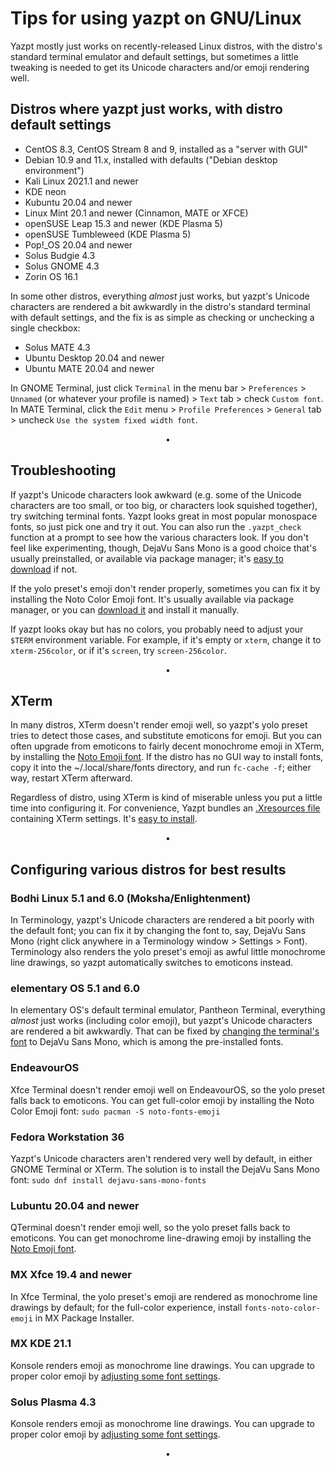 # Tips for using yazpt on GNU/Linux

Yazpt mostly just works on recently-released Linux distros, with the distro's standard terminal emulator and default settings,
but sometimes a little tweaking is needed to get its Unicode characters and/or emoji rendering well.


## Distros where yazpt just works, with distro default settings

* CentOS 8.3, CentOS Stream 8 and 9, installed as a "server with GUI"
* Debian 10.9 and 11.x, installed with defaults ("Debian desktop environment")
* Kali Linux 2021.1 and newer
* KDE neon
* Kubuntu 20.04 and newer
* Linux Mint 20.1 and newer (Cinnamon, MATE or XFCE)
* openSUSE Leap 15.3 and newer (KDE Plasma 5)
* openSUSE Tumbleweed (KDE Plasma 5)
* Pop!_OS 20.04 and newer
* Solus Budgie 4.3
* Solus GNOME 4.3
* Zorin OS 16.1

In some other distros, everything _almost_ just works, but yazpt's Unicode characters are rendered a bit awkwardly in the distro's standard terminal with default settings, and the fix is as simple as checking or unchecking a single checkbox:

* Solus MATE 4.3
* Ubuntu Desktop 20.04 and newer
* Ubuntu MATE 20.04 and newer

In GNOME Terminal, just click `Terminal` in the menu bar > `Preferences` > `Unnamed` (or whatever your profile is named) > `Text` tab > check `Custom font`. In MATE Terminal, click the `Edit` menu > `Profile Preferences` > `General` tab > uncheck `Use the system fixed width font`.
<p align="center">•</p>


## Troubleshooting

If yazpt's Unicode characters look awkward (e.g. some of the Unicode characters are too small, or too big, or characters look squished together), try switching terminal fonts. Yazpt looks great in most popular monospace fonts, so just pick one and try it out. You can also run the `.yazpt_check` function at a prompt to see how the various characters look. If you don't feel like experimenting, though, DejaVu Sans Mono is a good choice that's usually preinstalled, or available via package manager; it's [easy to download](https://dejavu-fonts.github.io/Download.html) if not.

If the yolo preset's emoji don't render properly, sometimes you can fix it by installing the Noto Color Emoji font. It's usually available via package manager, or you can [download it](https://github.com/googlefonts/noto-emoji/blob/main/fonts/NotoColorEmoji.ttf) and install it manually.

If yazpt looks okay but has no colors, you probably need to adjust your `$TERM` environment variable. For example, if it's empty or `xterm`, change it to `xterm-256color`, or if it's `screen`, try `screen-256color`.
<p align="center">•</p>


## XTerm

In many distros, XTerm doesn't render emoji well, so yazpt's yolo preset tries to detect those cases, and substitute emoticons for emoji. But you can often upgrade from emoticons to fairly decent monochrome emoji in XTerm, by installing the [Noto Emoji font](https://github.com/googlefonts/noto-emoji/blob/9a5261d871451f9b5183c93483cbd68ed916b1e9/fonts/NotoEmoji-Regular.ttf). If the distro has no GUI way to install fonts, copy it into the ~/.local/share/fonts directory, and run `fc-cache -f`; either way, restart XTerm afterward.

Regardless of distro, using XTerm is kind of miserable unless you put a little time into configuring it.
For convenience, Yazpt bundles an [.Xresources file](./resources/Xresources) containing XTerm settings.
It's [easy to install](./resources/install-resources.zsh).

<!--
Distros where I know that installing the Noto Emoji font will let XTerm render monochrome emoji:
- Bodhi Linux 5.1 and 6.0 (Moksha/Enlightenment)
- Lubuntu 20.04 and newer (but only bad line-drawing emoji; same in QTerminal)
- Manjaro 20.0 (Lysia), running XFCE
- Ubuntu Desktop 20.04 and newer
- Ubuntu MATE 20.04 and newer
-->
<p align="center">•</p>


## Configuring various distros for best results

### Bodhi Linux 5.1 and 6.0 (Moksha/Enlightenment)

In Terminology, yazpt's Unicode characters are rendered a bit poorly with the default font; you can fix it by changing the font to, say, DejaVu Sans Mono (right click anywhere in a Terminology window > Settings > Font). Terminology also renders the yolo preset's emoji as awful little monochrome line drawings, so yazpt automatically switches to emoticons instead.

### elementary OS 5.1 and 6.0

In elementary OS's default terminal emulator, Pantheon Terminal, everything _almost_ just works (including color emoji), but yazpt's Unicode characters are rendered a bit awkwardly. That can be fixed by [changing the terminal's font](https://elementaryos.stackexchange.com/questions/1149/how-can-i-change-the-default-terminal-font) to DejaVu Sans Mono, which is among the pre-installed fonts.

### EndeavourOS

Xfce Terminal doesn't render emoji well on EndeavourOS, so the yolo preset falls back to emoticons. You can get full-color emoji by installing the Noto Color Emoji font: `sudo pacman -S noto-fonts-emoji`

### Fedora Workstation 36

Yazpt's Unicode characters aren't rendered very well by default, in either GNOME Terminal or XTerm. The solution is to install the DejaVu Sans Mono font: `sudo dnf install dejavu-sans-mono-fonts`

### Lubuntu 20.04 and newer

QTerminal doesn't render emoji well, so the yolo preset falls back to emoticons. You can get monochrome line-drawing emoji by installing the [Noto Emoji font](https://github.com/googlefonts/noto-emoji/blob/9a5261d871451f9b5183c93483cbd68ed916b1e9/fonts/NotoEmoji-Regular.ttf).

### MX Xfce 19.4 and newer

In Xfce Terminal, the yolo preset's emoji are rendered as monochrome line drawings by default; for the full-color experience, install `fonts-noto-color-emoji` in MX Package Installer.

### MX KDE 21.1

Konsole renders emoji as monochrome line drawings. You can upgrade to proper color emoji by [adjusting some font settings](./resources/99-noto-color-emoji.conf).

### Solus Plasma 4.3

Konsole renders emoji as monochrome line drawings. You can upgrade to proper color emoji by [adjusting some font settings](./resources/99-noto-color-emoji.conf).

<p align="center">•</p>

